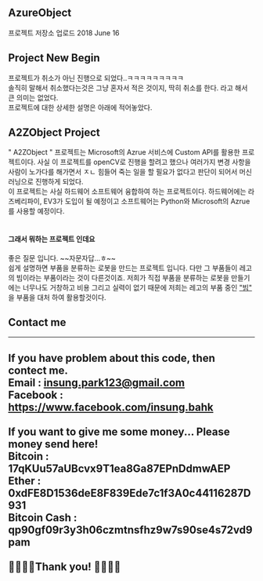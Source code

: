 ## AzureObject
프로젝트 저장소 업로드 
2018 June 16 

## Project New Begin
프로젝트가 취소가 아닌 진행으로 되었다..ㅋㅋㅋㅋㅋㅋㅋㅋㅋ </br>
솔직히 말해서 취소했다는것은 그냥 혼자서 적은 것이지, 딱히 취소를 한다. 라고 해서 큰 의미는 없었다. </br>
프로젝트에 대한 상세한 설명은 아래에 적어놓았다. 

## A2ZObject Project
" A2ZObject " 프로젝트는 Microsoft의 Azrue 서비스에 Custom API를 활용한 프로젝트이다. 사실 이 프로젝트를 openCV로 진행을 할려고 했으나 여러가지 변경 사항을 사람이 노가다를 해가면서 ㅈㄴ 힘들어 죽는 일을 할 필요가 없다고 판단이 되어서 머신 러닝으로 진행하게 되었다. </br>
이 프로젝트는 사실 하드웨어 소프트웨어 융합하여 하는 프로젝트이다. 하드웨어에는 라즈베리파이, EV3가 도입이 될 예정이고 소프트웨어는 Python와 Microsoft의 Azrue를 사용할 예정이다. </br>
</br>
<h4> 그래서 뭐하는 프로젝트 인데요 </h4>
좋은 질문 입니다. ~~자문자답...ㅎ~~ </br>
쉽게 설명하면 부품을 분류하는 로봇을 만드는 프로젝트 입니다. 다만 그 부품들이 레고의 빔이라는 부품이라는 것이 다른것이죠. 저희가 직접 부품을 분류하는 로봇을 만들기에는 너무나도 거창하고 비용 그리고 실력이 없기 때문에 저희는 레고의 부품 중인 <a href=""> "빔" </a>을  부품을 대처 하여 활용할것이다. 

## Contact me
----------------------------------------
If you have problem about this code, then contect me. </br>
Email : insung.park123@gmail.com </br>
Facebook : https://www.facebook.com/insung.bahk </br>
</br>
If you want to give me some money... Please money send here! </br>
Bitcoin : 17qKUu57aUBcvx9T1ea8Ga87EPnDdmwAEP </br>
Ether : 0xdFE8D1536deE8F839Ede7c1f3A0c44116287D931  
Bitcoin Cash : qp90gf09r3y3h06czmtnsfhz9w7s90se4s72vd9pam </br> 
</br>
🙇‍♀️👾🤩Thank you! 🤩👾🙇‍♂️ 
----------------------------------------
